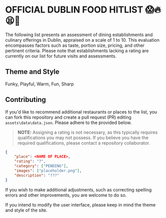 # OFFICIAL DUBLIN FOOD HITLIST 😱🔥😫🍴

The following list presents an assessment of dining establishments and culinary offerings in Dublin, appraised on a scale of 1 to 10. This evaluation encompasses factors such as taste, portion size, pricing, and other pertinent criteria. Please note that establishments lacking a rating are currently on our list for future visits and assessments.

## Theme and Style

Funky, Playful, Warm, Fun, Sharp

## Contributing

If you'd like to recommend additional restaurants or places to the list, you can fork this repository and create a pull request (PR) editing `assets\data\data.json`. Please adhere to the provided below.

> **NOTE:** Assigning a rating is not necessary, as this typically requires qualifications you may not possess. If you believe you have the required qualifications, please contact a repository collaborator.

```json
{
    "place": <NAME OF PLACE>,
    "rating": "?",
    "category": ["PENDING"],
    "images": ["placeholder.png"],
    "description": "???"
}
```

If you wish to make additional adjustments, such as correcting spelling errors and other improvements, you are welcome to do so.

If you intend to modify the user interface, please keep in mind the theme and style of the site.
